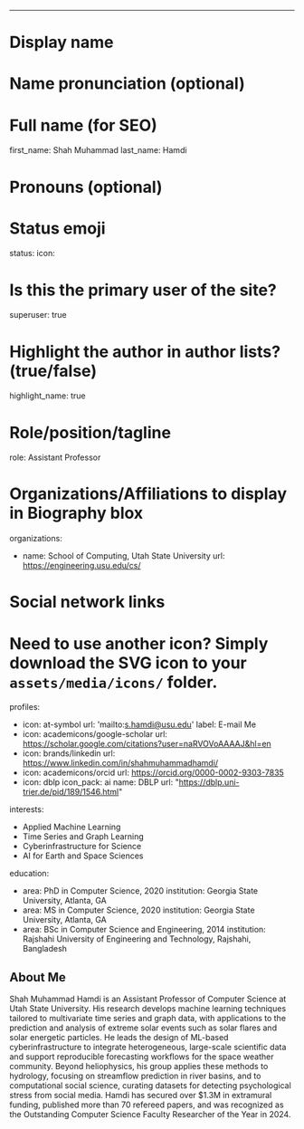 ---
# Display name

# Name pronunciation (optional)

# Full name (for SEO)
first_name: Shah Muhammad
last_name: Hamdi

# Pronouns (optional)

# Status emoji
status:
  icon: 

# Is this the primary user of the site?
superuser: true

# Highlight the author in author lists? (true/false)
highlight_name: true

# Role/position/tagline
role: Assistant Professor 

# Organizations/Affiliations to display in Biography blox
organizations:
  - name: School of Computing, Utah State University
    url: https://engineering.usu.edu/cs/

# Social network links
# Need to use another icon? Simply download the SVG icon to your `assets/media/icons/` folder.
profiles:
  - icon: at-symbol
    url: 'mailto:s.hamdi@usu.edu'
    label: E-mail Me
  - icon: academicons/google-scholar
    url: https://scholar.google.com/citations?user=naRVOVoAAAAJ&hl=en
  - icon: brands/linkedin
    url: https://www.linkedin.com/in/shahmuhammadhamdi/  
  - icon: academicons/orcid
    url: https://orcid.org/0000-0002-9303-7835
  - icon: dblp
    icon_pack: ai
    name: DBLP
    url: "https://dblp.uni-trier.de/pid/189/1546.html"

interests:
  - Applied Machine Learning
  - Time Series and Graph Learning
  - Cyberinfrastructure for Science
  - AI for Earth and Space Sciences

education:
  - area: PhD in Computer Science, 2020
    institution: Georgia State University, Atlanta, GA
  - area: MS in Computer Science, 2020
    institution: Georgia State University, Atlanta, GA
  - area: BSc in Computer Science and Engineering, 2014
    institution: Rajshahi University of Engineering and Technology, Rajshahi, Bangladesh


## About Me

Shah Muhammad Hamdi is an Assistant Professor of Computer Science at Utah State University. His research develops machine learning techniques tailored to multivariate time series and graph data, with applications to the prediction and analysis of extreme solar events such as solar flares and solar energetic particles. He leads the design of ML-based cyberinfrastructure to integrate heterogeneous, large-scale scientific data and support reproducible forecasting workflows for the space weather community. Beyond heliophysics, his group applies these methods to hydrology, focusing on streamflow prediction in river basins, and to computational social science, curating datasets for detecting psychological stress from social media. Hamdi has secured over $1.3M in extramural funding, published more than 70 refereed papers, and was recognized as the Outstanding Computer Science Faculty Researcher of the Year in 2024.
